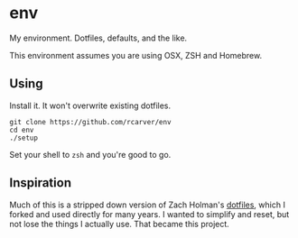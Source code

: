 # env

My environment. Dotfiles, defaults, and the like.

This environment assumes you are using OSX, ZSH and Homebrew.

## Using

Install it. It won't overwrite existing dotfiles.

    git clone https://github.com/rcarver/env
    cd env
    ./setup

Set your shell to `zsh` and you're good to go.

## Inspiration

Much of this is a stripped down version of Zach Holman's [dotfiles](https://github.com/holman/dotfiles),
which I forked and used directly for many years. I wanted to simplify and reset,
but not lose the things I actually use. That became this project.
